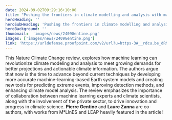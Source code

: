 ```yaml
---
date: 2024-09-02T09:29:16+10:00
title: "Pushing the frontiers in climate modelling and analysis with machine learning"
heroHeading: ''
heroSubHeading: 'Pushing the frontiers in climate modelling and analysis with machine learning'
heroBackground: ''
thumbnail:  'images/news/2409Gentine.png'
images: ['images/news/2409Gentine.png']
link: 'https://urldefense.proofpoint.com/v2/url?u=https-3A__rdcu.be_dRMdh&d=DwMFAg&c=slrrB7dE8n7gBJbeO0g-IQ&r=QDJB-3bkJY-UGfMxhPb20cpbFjA-cyx7hX9fyxzJd2g&m=CE4WhYHD96qQB3ADVDneaIexEQMkwinRKqRfx3oQzbT9LVx6pq4drDptvNNfRUed&s=NIoO5G0_IEqzAnHSWiLv96kX3H08VdHUo4TjBhYk3FI&e='
---
```


This Nature Climate Change review, explores how machine learning can revolutionize climate modeling and analysis to meet growing demands for better projections and actionable climate information. The authors argue that now is the time to advance beyond current techniques by developing more accurate machine-learning-based Earth system models and creating new tools for predicting extreme events, improving detection methods, and enhancing climate model analysis. The review emphasizes the importance of collaboration between machine learning experts and climate scientists, along with the involvement of the private sector, to drive innovation and progress in climate science. **Pierre Gentine** and **Laure Zanna** are co-authors, with works from M²LInES and LEAP heavily featured in the article!
